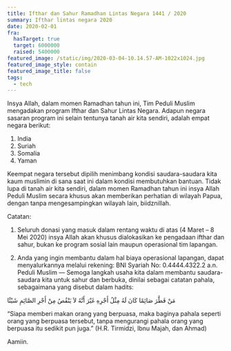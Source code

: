 ```yaml
---
title: Ifthar dan Sahur Ramadhan Lintas Negara 1441 / 2020
summary: Ifthar lintas negara 2020
date: 2020-02-01
fra:
  hasTarget: true
  target: 6000000
  raised: 5400000
featured_image: /static/img/2020-03-04-10.14.57-AM-1022x1024.jpg
featured_image_style: contain
featured_image_title: false
tags:
  - tech
---
```


Insya Allah, dalam momen Ramadhan tahun ini, Tim Peduli Muslim mengadakan program Ifthar dan Sahur Lintas Negara. Adapun negara sasaran program ini selain tentunya tanah air kita sendiri, adalah empat negara berikut:

1. India
2. Suriah
3. Somalia
4. Yaman

Keempat negara tersebut dipilih menimbang kondisi saudara-saudara kita kaum muslimin di sana saat ini dalam kondisi membutuhkan bantuan. Tidak lupa di tanah air kita sendiri, dalam momen Ramadhan tahun ini insya Allah Peduli Muslim secara khusus akan memberikan perhatian di wilayah Papua, dengan tanpa mengesampingkan wilayah lain, biidznillah.

Catatan:
1. Seluruh donasi yang masuk dalam rentang waktu di atas (4 Maret – 8 Mei 2020) insya Allah akan khusus dialokasikan ke pengadaan ifthar dan sahur, bukan ke program sosial lain maupun operasional tim lapangan.

2. Anda yang ingin membantu dalam hal biaya operasional lapangan, dapat menyalurkannya melalui rekening:
BNI Syariah No: 0.4444.4322.2 a.n. Peduli Muslim
—
Semoga langkah usaha kita dalam membantu saudara-saudara kita untuk sahur dan berbuka, dinilai sebagai catatan pahala, sebagaimana yang disebut dalam hadits:

مَنْ فَطَّرَ صَائِمًا كَانَ لَهُ مِثْلُ أَجْرِهِ غَيْرَ أَنَّهُ لاَ يَنْقُصُ مِنْ أَجْرِ الصَّائِمِ شَيْئًا

“Siapa memberi makan orang yang berpuasa, maka baginya pahala seperti orang yang berpuasa tersebut, tanpa mengurangi pahala orang yang berpuasa itu sedikit pun juga.”
(H.R. Tirmidzi, Ibnu Majah, dan Ahmad)

Aamiin.